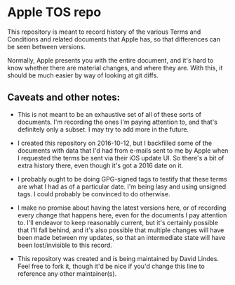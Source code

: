 Apple TOS repo
==============

This repository is meant to record history of the various Terms and
Conditions and related documents that Apple has, so that differences can
be seen between versions.

Normally, Apple presents you with the entire document, and it's hard to
know whether there are material changes, and where they are.  With this,
it should be much easier by way of looking at git diffs.

## Caveats and other notes:

- This is not meant to be an exhaustive set of all of these sorts of
  documents.  I'm recording the ones I'm paying attention to, and that's
  definitely only a subset.  I may try to add more in the future.

- I created this repository on 2016-10-12, but I backfilled some of the
  documents with data that I'd had from e-mails sent to me by Apple when
  I requested the terms be sent via their iOS update UI.  So there's
  a bit of extra history there, even though it's got a 2016 date on it.

- I probably ought to be doing GPG-signed tags to testify that these
  terms are what I had as of a particular date.  I'm being lasy and
  using unsigned tags.  I could probably be convinced to do otherwise.

- I make no promise about having the latest versions here, or of
  recording every change that happens here, even for the documents I pay
  attention to.  I'll endeavor to keep reasonably current, but it's
  certainly possible that I'll fall behind, and it's also possible that
  multiple changes will have been made between my updates, so that an
  intermediate state will have been lost/invisible to this record.

- This repository was created and is being maintained by David Lindes.
  Feel free to fork it, though it'd be nice if you'd change this line to
  reference any other maintainer(s).
